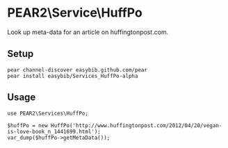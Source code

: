 # PEAR2\Service\HuffPo

Look up meta-data for an article on huffingtonpost.com.

## Setup

    pear channel-discover easybib.github.com/pear
    pear install easybib/Services_HuffPo-alpha

## Usage

    use PEAR2\Services\HuffPo;

    $huffPo = new HuffPo('http://www.huffingtonpost.com/2012/04/20/vegan-is-love-book_n_1441699.html');
    var_dump($huffPo->getMetaData());


